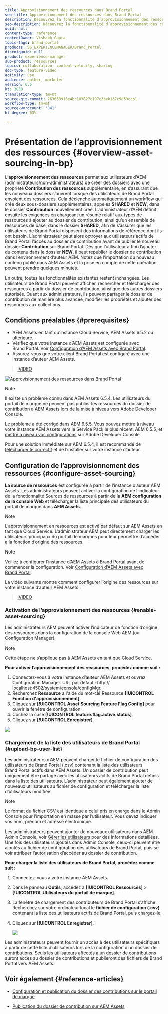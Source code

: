 ```yaml
---
title: Approvisionnement des ressources dans Brand Portal
seo-title: Approvisionnement des ressources dans Brand Portal
description: Découvrez la fonctionnalité d’approvisionnement des ressources disponible dans Adobe Experience Manager Assets Brand Portal.
seo-description: Découvrez la fonctionnalité d’approvisionnement des ressources disponible dans Adobe Experience Manager Assets Brand Portal.
uuid: null
content-type: reference
contentOwner: Vishabh Gupta
topic-tags: brand-portal
products: SG_EXPERIENCEMANAGER/Brand_Portal
discoiquuid: null
product: experience-manager
sub-product: ressources
topics: collaboration, content-velocity, sharing
doc-type: feature-video
activity: use
audience: author, marketer
version: 6.5
kt: 3838
translation-type: tm+mt
source-git-commit: 263653916e4bc183827c197c3beb137c9e59ccb1
workflow-type: tm+mt
source-wordcount: '841'
ht-degree: 63%

---
```



# Présentation de l’approvisionnement des ressources {#overview-asset-sourcing-in-bp}

L’**approvisionnement des ressources** permet aux utilisateurs d’AEM (administrateurs/non-administrateurs) de créer des dossiers avec une propriété **Contribution des ressources** supplémentaire, en s’assurant que les nouveaux dossiers s’ouvrent lorsque des utilisateurs de Brand Portal envoient des ressources. Cela déclenche automatiquement un workflow qui crée deux sous-dossiers supplémentaires, appelés **SHARED** et **NEW**, dans le dossier **Contribution** nouvellement créé. L’administrateur d’AEM définit ensuite les exigences en chargeant un résumé relatif aux types de ressources à ajouter au dossier de contribution, ainsi qu’un ensemble de ressources de base, dans le dossier **SHARED**, afin de s’assurer que les utilisateurs de Brand Portal disposent des informations de référence dont ils ont besoin. L’administrateur peut alors octroyer aux utilisateurs actifs de Brand Portal l’accès au dossier de contribution avant de publier le nouveau dossier **Contribution** sur Brand Portal. Dès que l’utilisateur a fini d’ajouter du contenu dans le dossier **NEW**, il peut republier le dossier de contribution dans l’environnement d’auteur AEM. Notez que l’importation du nouveau contenu publié dans AEM Assets et la prise en compte de cette opération peuvent prendre quelques minutes.

En outre, toutes les fonctionnalités existantes restent inchangées. Les utilisateurs de Brand Portal peuvent afficher, rechercher et télécharger des ressources à partir du dossier de contribution, ainsi que des autres dossiers autorisés. Quant aux administrateurs, ils peuvent partager le dossier de contribution de manière plus avancée, modifier les propriétés et ajouter des ressources aux collections.

## Conditions préalables {#prerequisites}

* AEM Assets en tant qu’instance Cloud Service, AEM Assets 6.5.2 ou ultérieure.
* Vérifiez que votre instance d’AEM Assets est configurée avec Brand Portal. Voir [Configuration d’AEM Assets avec Brand Portal](../using/configure-aem-assets-with-brand-portal.md).
* Assurez-vous que votre client Brand Portal est configuré avec une instance d’auteur AEM Assets.

>[!VIDEO](https://video.tv.adobe.com/v/29365/?quality=12)

![Approvisionnement des ressources dans Brand Portal](assets/asset-sourcing.png)


>[!NOTE]
>
>Il existe un problème connu dans AEM Assets 6.5.4. Les utilisateurs du portail de marque ne peuvent pas publier les ressources du dossier de contribution à AEM Assets lors de la mise à niveau vers Adobe Developer Console.
>
>Le problème a été corrigé dans AEM 6.5.5. Vous pouvez mettre à niveau votre instance AEM Assets vers le Service Pack le plus récent, AEM 6.5.5, et [mettre à niveau vos configurations](https://docs.adobe.com/content/help/fr-FR/experience-manager-65/assets/brandportal/configure-aem-assets-with-brand-portal.html#upgrade-integration-65) sur Adobe Developer Console.
>
>Pour une solution immédiate sur AEM 6.5.4, il est recommandé de [télécharger le correctif](https://www.adobeaemcloud.com/content/marketplace/marketplaceProxy.html?packagePath=/content/companies/public/adobe/packages/cq650/hotfix/cq-6.5.0-hotfix-33041) et de l’installer sur votre instance d’auteur.

## Configuration de l’approvisionnement des ressources {#configure-asset-sourcing}

**La source de ressources** est configurée à partir de l’instance d’auteur AEM Assets. Les administrateurs peuvent activer la configuration de l’indicateur de la fonctionnalité Sources de ressources à partir de la **AEM configuration de la console Web** et télécharger la liste principale des utilisateurs du portail de marque dans **AEM Assets**.

>[!NOTE]
>
>L’approvisionnement en ressources est activé par défaut sur AEM Assets en tant que Cloud Service. L’administrateur AEM peut directement charger les utilisateurs principaux du portail de marques pour leur permettre d’accéder à la fonction d’origine des ressources.

>[!NOTE]
>
>Veillez à configurer l’instance d’AEM Assets à Brand Portal avant de commencer la configuration. Voir [Configuration d’AEM Assets avec Brand Portal](../using/configure-aem-assets-with-brand-portal.md).

La vidéo suivante montre comment configurer l’origine des ressources sur votre instance d’auteur AEM Assets :

>[!VIDEO](https://video.tv.adobe.com/v/29771)

### Activation de l’approvisionnement des ressources {#enable-asset-sourcing}

Les administrateurs AEM peuvent activer l’indicateur de fonction d’origine des ressources dans la configuration de la console Web AEM (ou Configuration Manager).

>[!NOTE]
>
>Cette étape ne s’applique pas à AEM Assets en tant que Cloud Service.


**Pour activer l’approvisionnement des ressources, procédez comme suit :**
1. Connectez-vous à votre instance d’auteur AEM Assets et ouvrez Configuration Manager.
URL par défaut : http:// localhost:4502/system/console/configMgr.
1. Recherchez **Ressource** à l&#39;aide du mot-clé Ressource **[!UICONTROL Fonction d&#39;approvisionnement]**.
1. Cliquez sur **[!UICONTROL Asset Sourcing Feature Flag Config]** pour ouvrir la fenêtre de configuration.
1. Cochez la case **[!UICONTROL feature.flag.active.status]**.
1. Cliquez sur **[!UICONTROL Enregistrer]**.

![](assets/enable-asset-sourcing.png)

### Chargement de la liste des utilisateurs de Brand Portal {#upload-bp-user-list}

Les administrateurs d’AEM peuvent charger le fichier de configuration des utilisateurs de Brand Portal (.csv) contenant la liste des utilisateurs Brand Portal actifs dans AEM Assets. Un dossier de contribution peut uniquement être partagé avec les utilisateurs actifs de Brand Portal définis dans la liste des utilisateurs. L’administrateur peut également ajouter de nouveaux utilisateurs au fichier de configuration et télécharger la liste d’utilisateurs modifiée.

>[!NOTE]
>
>Le format du fichier CSV est identique à celui pris en charge dans le Admin Console pour l’importation en masse par l’utilisateur. Vous devez indiquer vos nom, prénom et adresse électronique.

Les administrateurs peuvent ajouter de nouveaux utilisateurs dans AEM Admin Console, voir [Gérer les utilisateurs](brand-portal-adding-users.md) pour des informations détaillées. Une fois des utilisateurs ajoutés dans Admin Console, ceux-ci peuvent être ajoutés au fichier de configuration des utilisateurs de Brand Portal, puis se voir attribuer l’autorisation d’accéder au dossier de contribution.

**Pour charger la liste des utilisateurs de Brand Portal, procédez comme suit :**
1. Connectez-vous à votre instance AEM Assets.
1. Dans le panneau **Outils**, accédez à **[!UICONTROL Ressources]** > **[!UICONTROL Utilisateurs du portail de marque]**.

1. La fenêtre de chargement des contributeurs de Brand Portal s’affiche.
Recherchez sur votre ordinateur local le **fichier de configuration (.csv)** contenant la liste des utilisateurs actifs de Brand Portal, puis chargez-le.
1. Cliquez sur **[!UICONTROL Enregistrer]**.

   ![](assets/upload-user-list2.png)


Les administrateurs peuvent fournir un accès à des utilisateurs spécifiques à partir de cette liste d’utilisateurs lors de la configuration d’un dossier de contributions. Seuls les utilisateurs affectés à un dossier de contributions auront accès au dossier de contributions et publieront des fichiers de Brand Portal vers AEM Assets.

## Voir également {#reference-articles}

* [Configuration et publication du dossier des contributions sur le portail de marque](brand-portal-publish-contribution-folder-to-brand-portal.md)

* [Publication du dossier de contribution sur AEM Assets](brand-portal-publish-contribution-folder-to-aem-assets.md)
